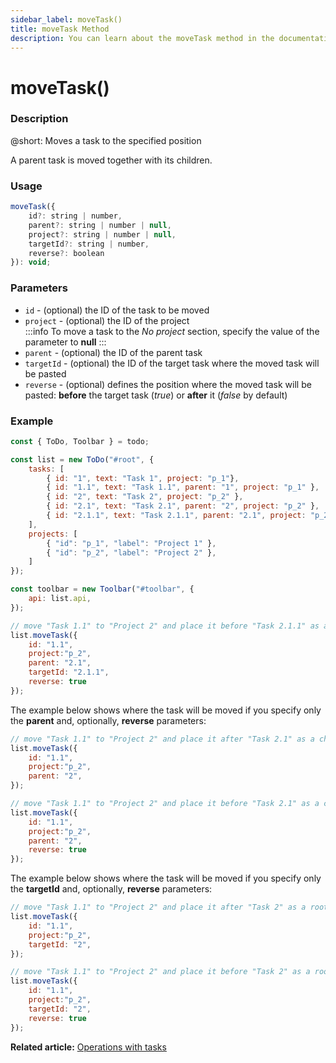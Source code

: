 ```yaml
---
sidebar_label: moveTask()
title: moveTask Method
description: You can learn about the moveTask method in the documentation of the DHTMLX JavaScript To Do List library. Browse developer guides and API reference, try out code examples and live demos, and download a free 30-day evaluation version of DHTMLX To Do List.
---
```


# moveTask()

### Description

@short: Moves a task to the specified position

A parent task is moved together with its children.

### Usage

~~~js
moveTask({
    id?: string | number,
    parent?: string | number | null,
    project?: string | number | null,
    targetId?: string | number,
    reverse?: boolean
}): void;
~~~

### Parameters

- `id` - (optional) the ID of the task to be moved
- `project` - (optional) the ID of the project<br>
:::info
To move a task to the *No project* section, specify the value of the parameter to **null**
:::
- `parent` - (optional) the ID of the parent task
- `targetId` - (optional) the ID of the target task where the moved task will be pasted
- `reverse` - (optional) defines the position where the moved task will be pasted: **before** the target task (*true*) or **after** it (*false* by default)

### Example

~~~js {22-28}
const { ToDo, Toolbar } = todo;

const list = new ToDo("#root", {
	tasks: [
        { id: "1", text: "Task 1", project: "p_1"},
		{ id: "1.1", text: "Task 1.1", parent: "1", project: "p_1" },
        { id: "2", text: "Task 2", project: "p_2" },
        { id: "2.1", text: "Task 2.1", parent: "2", project: "p_2" },
		{ id: "2.1.1", text: "Task 2.1.1", parent: "2.1", project: "p_2" },
    ],
    projects: [
        { "id": "p_1", "label": "Project 1" },
        { "id": "p_2", "label": "Project 2" },
    ]
});

const toolbar = new Toolbar("#toolbar", {
	api: list.api,
});

// move "Task 1.1" to "Project 2" and place it before "Task 2.1.1" as a child of "Task 2.1"
list.moveTask({ 
    id: "1.1",
    project:"p_2",
    parent: "2.1",
    targetId: "2.1.1",
    reverse: true
});
~~~

The example below shows where the task will be moved if you specify only the **parent** and, optionally, **reverse** parameters:

~~~js {5,12-13}
// move "Task 1.1" to "Project 2" and place it after "Task 2.1" as a child of "Task 2"
list.moveTask({ 
    id: "1.1",
    project:"p_2",
    parent: "2",
});

// move "Task 1.1" to "Project 2" and place it before "Task 2.1" as a child of "Task 2"
list.moveTask({ 
    id: "1.1",
    project:"p_2",
    parent: "2",
    reverse: true
});
~~~

The example below shows where the task will be moved if you specify only the **targetId** and, optionally, **reverse** parameters:

~~~js {5,12-13}
// move "Task 1.1" to "Project 2" and place it after "Task 2" as a root task
list.moveTask({ 
    id: "1.1",
    project:"p_2",
    targetId: "2",
});

// move "Task 1.1" to "Project 2" and place it before "Task 2" as a root task
list.moveTask({ 
    id: "1.1",
    project:"p_2",
    targetId: "2",
    reverse: true
});
~~~



**Related article:** [Operations with tasks](guides/task_operations.md)